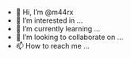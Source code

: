 - 👋 Hi, I’m @m44rx
- 👀 I’m interested in ...
- 🌱 I’m currently learning ...
- 💞️ I’m looking to collaborate on ...
- 📫 How to reach me ...

<!---
m44rx/m44rx is a ✨ special ✨ repository because its `README.md` (this file) appears on your GitHub profile.
You can click the Preview link to take a look at your changes.
--->
